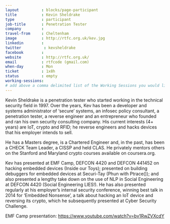 ```yaml
---
layout          : blocks/page-participant
title           : Kevin Sheldrake
type            : participant
job-title       : Penetration Tester
company         : 
travel-from     : Cheltenham
image           : http://rtfc.org.uk/kev.jpg
linkedin        :
twitter          : kevsheldrake
facebook        :
website         : http://rtfc.org.uk/
email           : rtfcode (gmail.com)
when-day        : Mon
ticket          : 1x8h
status          : empty
working-sessions: 
# add above a comma delimited list of the Working Sessions you would like to attend (use the session's title)
---
```


<!-- put more details about participant here -->
Kevin Sheldrake is a penetration tester who started working in the technical security field in 1997.  Over the years, Kev has been a developer and systems administrator of ‘secure’ systems, an infosec policy consultant, a penetration tester, a reverse engineer and an entrepreneur who founded and ran his own security consulting company.  His current interests (4+ years) are IoT, crypto and RFID; he reverse engineers and hacks devices that his employer intends to sell.

He has a Masters degree, is a Chartered Engineer and, in the past, has been a CHECK Team Leader, a CISSP and held CLAS.  He privately mentors others on the Stanford and Maryland crypto courses available on coursera.org.

Kev has presented at EMF Camp, DEFCON 4420 and DEFCON 441452 on hacking embedded devices (Inside our Toys); presented on building debuggers for embedded devices at Securi-Tay (Phun with Ptrace()); and also presented a lengthy take down on the use of NLP in Social Engineering at DEFCON 4420 (Social Engineering LIES!).  He has also presented regularly at his employer’s internal security conference, winning best talk in 2014 for ‘Embedded Nonsense’, a talk about hacking an IoT device and reversing its crypto, which he subsequently presented at Cyber Security Challenge.

EMF Camp presentation: https://www.youtube.com/watch?v=bv1RwZVXcdY
